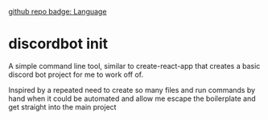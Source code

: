 [github repo badge: Language](https://img.shields.io/badge/Language-Rust-181717?color=red) 

# discordbot init

A simple command line tool, similar to create-react-app that creates a basic discord bot project for me to work off of. 

Inspired by a repeated need to create so many files and run commands by hand when it could be automated and allow me escape the boilerplate and get straight into the main project